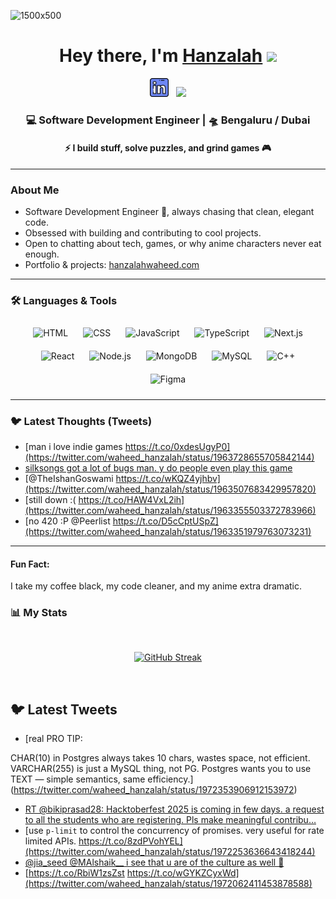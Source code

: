 ![1500x500](https://github.com/user-attachments/assets/cd805b9b-1002-4c8c-851c-3026ac91b0c5)

<div align="center">
   <h1>Hey there, I'm <a href="https://github.com/hanzalahwaheed/">Hanzalah</a> <img src="https://media.giphy.com/media/hvRJCLFzcasrR4ia7z/giphy.gif" width="30px"></h1>
</div>

<p align="center">
   <a href="https://www.linkedin.com/in/hanzalah-waheed-b16456231/"><img height="30" src="https://raw.githubusercontent.com/8bithemant/8bithemant/master/linkedin.png?raw=true"></a>&nbsp;&nbsp;
   <a href="https://twitter.com/waheed_hanzalah"><img height="30" src="https://img.freepik.com/free-vector/new-2023-twitter-x-logo-black-background_1017-45423.jpg"></a>
</p>

<div align="center">
   <h3>💻 Software Development Engineer | 🛸 Bengaluru / Dubai</h3>
   <h4>⚡ I build stuff, solve puzzles, and grind games 🎮</h4>
</div>

---

### About Me

- Software Development Engineer 🚀, always chasing that clean, elegant code.
- Obsessed with building and contributing to cool projects.
- Open to chatting about tech, games, or why anime characters never eat enough.
- Portfolio & projects: [hanzalahwaheed.com](https://hanzalahwaheed.com)

---

### 🛠️ Languages & Tools

<p align="center">
  <img src="https://img.icons8.com/color/96/000000/html-5.png" alt="HTML" style="margin:10px;">
  <img src="https://img.icons8.com/color/96/000000/css3.png" alt="CSS" style="margin:10px;">
  <img src="https://img.icons8.com/color/96/000000/javascript.png" alt="JavaScript" style="margin:10px;">
  <img src="https://img.icons8.com/color/96/000000/typescript.png" alt="TypeScript" style="margin:10px;">
  <img src="https://img.icons8.com/color/96/000000/nextjs.png" alt="Next.js" style="margin:10px;">
  <img src="https://img.icons8.com/officel/96/000000/react.png" alt="React" style="margin:10px;">
  <img src="https://img.icons8.com/fluency/96/000000/node-js.png" alt="Node.js" style="margin:10px;">
  <img src="https://img.icons8.com/color/96/000000/mongodb.png" alt="MongoDB" style="margin:10px;">
  <img src="https://img.icons8.com/color/96/000000/my-sql.png" alt="MySQL" style="margin:10px;">
  <img src="https://img.icons8.com/color/96/000000/c-plus-plus-logo.png" alt="C++" style="margin:10px;">
  <img src="https://img.icons8.com/fluency/96/000000/figma.png" alt="Figma" style="margin:10px;">
</p>

---

### 🐦 Latest Thoughts (Tweets)

* [man i love indie games https://t.co/0xdesUgyP0](https://twitter.com/waheed_hanzalah/status/1963728655705842144)
* [silksongs got a lot of bugs man. y do people even play this game](https://twitter.com/waheed_hanzalah/status/1963707389682843729)
* [@TheIshanGoswami https://t.co/wKQZ4yjhbv](https://twitter.com/waheed_hanzalah/status/1963507683429957820)
* [still down :( https://t.co/HAW4VxL2ih](https://twitter.com/waheed_hanzalah/status/1963355503372783966)
* [no 420 :P @Peerlist https://t.co/D5cCptUSpZ](https://twitter.com/waheed_hanzalah/status/1963351979763073231)

---

#### Fun Fact:
I take my coffee black, my code cleaner, and my anime extra dramatic.


### 📊 My Stats

<br><div align="center">

[![GitHub Streak](https://github-readme-streak-stats-dun-ten.vercel.app?user=hanzalahwaheed&theme=radical&hide_border=true)](https://git.io/streak-stats)

</div>
<br>

## 🐦 Latest Tweets

<!-- latest-tweets-start -->

* [real PRO TIP:

CHAR(10) in Postgres always takes 10 chars, wastes space, not efficient. VARCHAR(255) is just a MySQL thing, not PG. Postgres wants you to use TEXT — simple semantics, same efficiency.](https://twitter.com/waheed_hanzalah/status/1972353906912153972)
* [RT @bikiprasad28: Hacktoberfest 2025 is coming in few days. a request to all the students who are registering. Pls make meaningful contribu…](https://twitter.com/waheed_hanzalah/status/1972345443343634939)
* [use `p-limit` to control the concurrency of promises. very useful for rate limited APIs. https://t.co/8zdPVohYEL](https://twitter.com/waheed_hanzalah/status/1972253636643418244)
* [@jia_seed @MAlshaik__ i see that u are of the culture as well 🤝](https://twitter.com/waheed_hanzalah/status/1972252942062510095)
* [https://t.co/RbiW1zsZst https://t.co/wGYKZCyxWd](https://twitter.com/waheed_hanzalah/status/1972062411453878588)
